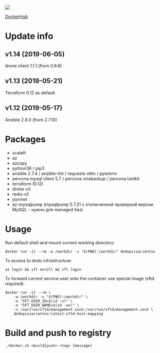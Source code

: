 ![](https://img.shields.io/docker/automated/dodopizza/centos.svg)

[DockerHub](https://hub.docker.com/r/dodopizza/centos)

# Update info

## v1.14 (2019-06-05)
drone client 1.1.1 (from 0.8.6)

## v1.13 (2019-05-21)
Terraform 0.12 as default

## v1.12 (2019-05-17)
Ansible 2.8.0 (from 2.7.10)


# Packages

* scaleft
* az
* azcopy
* python36 / pip3
* ansible 2.7.4 / ansible-lint / requests-ntlm / pywinrm
* percona mysql client 5.7 / percona xtrabackup / percona toolkit
* terraform (0.12)
* drone-cli
* redis-cli
* jsonnet
* az-mysqlpump (mysqlpump 5.7.21 с отключенной проверкой версии MySQL - нужно для managed баз)

# Usage

Run default shell and mount current working directory:
```
docker run -it --rm -w /workdir -v "$(PWD):/workdir" dodopizza/centos
```

To access to dodo infrastructure:
```
az login && sft enroll && sft login
```

To forward current service user onto the container use special image (sftd required):
```
docker run -it --rm \
    -w /workdir -v "$(PWD):/workdir" \
    -e "SFT_USER_ID=$(id -u)" \
    -e "SFT_USER_NAME=$(id -un)" \
    -v /var/run/sftd/management.sock:/var/run/sftd/management.sock \
    dodopizza/centos:latest-sftd-host-mapping
```


# Build and push to registry

```
./docker.sh <build|push> <tag> [message]
```